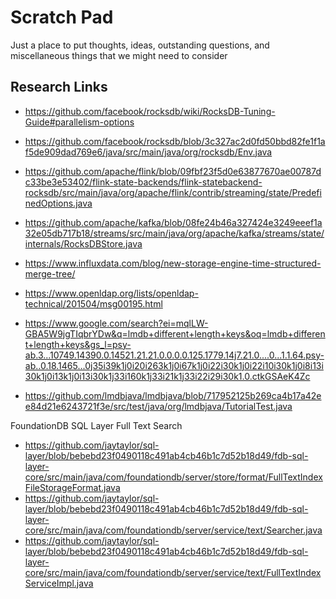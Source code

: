 # Scratch Pad

Just a place to put thoughts, ideas, outstanding questions, and miscellaneous things that we might need to consider



## Research Links

- https://github.com/facebook/rocksdb/wiki/RocksDB-Tuning-Guide#parallelism-options
- https://github.com/facebook/rocksdb/blob/3c327ac2d0fd50bbd82fe1f1af5de909dad769e6/java/src/main/java/org/rocksdb/Env.java
- https://github.com/apache/flink/blob/09fbf23f5d0e63877670ae00787dc33be3e53402/flink-state-backends/flink-statebackend-rocksdb/src/main/java/org/apache/flink/contrib/streaming/state/PredefinedOptions.java
- https://github.com/apache/kafka/blob/08fe24b46a327424e3249eeef1a32e05db717b18/streams/src/main/java/org/apache/kafka/streams/state/internals/RocksDBStore.java
- https://www.influxdata.com/blog/new-storage-engine-time-structured-merge-tree/

- https://www.openldap.org/lists/openldap-technical/201504/msg00195.html
- https://www.google.com/search?ei=mqlLW-GBA5W9jgTIqbrYDw&q=lmdb+different+length+keys&oq=lmdb+different+length+keys&gs_l=psy-ab.3...10749.14390.0.14521.21.21.0.0.0.0.125.1779.14j7.21.0....0...1.1.64.psy-ab..0.18.1465...0j35i39k1j0i20i263k1j0i67k1j0i22i30k1j0i22i10i30k1j0i8i13i30k1j0i13k1j0i13i30k1j33i160k1j33i21k1j33i22i29i30k1.0.ctkGSAeK4Zc
- https://github.com/lmdbjava/lmdbjava/blob/717952125b269ca4b17a42ee84d21e6243721f3e/src/test/java/org/lmdbjava/TutorialTest.java

FoundationDB SQL Layer Full Text Search
- https://github.com/jaytaylor/sql-layer/blob/bebebd23f0490118c491ab4cb46b1c7d52b18d49/fdb-sql-layer-core/src/main/java/com/foundationdb/server/store/format/FullTextIndexFileStorageFormat.java
- https://github.com/jaytaylor/sql-layer/blob/bebebd23f0490118c491ab4cb46b1c7d52b18d49/fdb-sql-layer-core/src/main/java/com/foundationdb/server/service/text/Searcher.java
- https://github.com/jaytaylor/sql-layer/blob/bebebd23f0490118c491ab4cb46b1c7d52b18d49/fdb-sql-layer-core/src/main/java/com/foundationdb/server/service/text/FullTextIndexServiceImpl.java